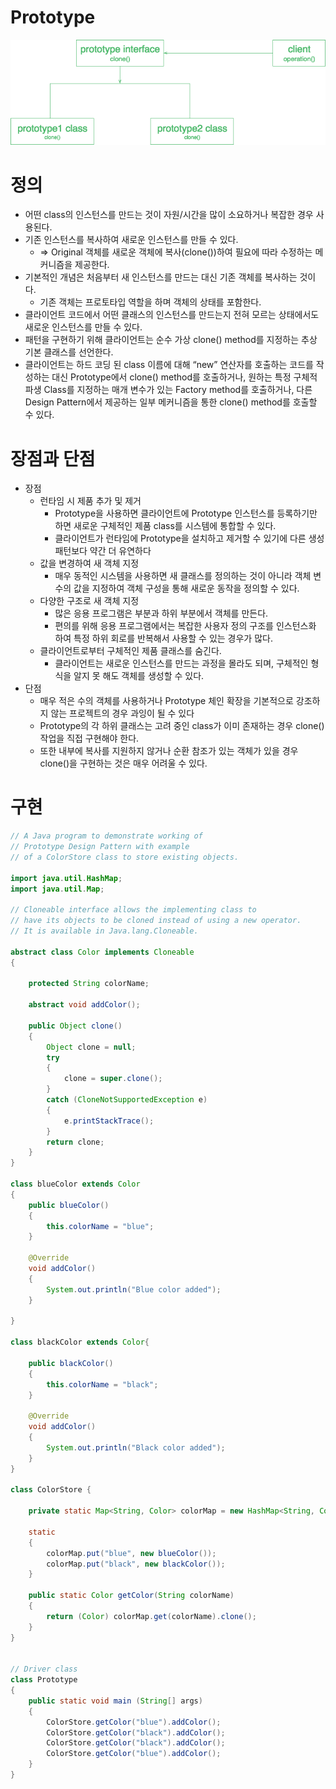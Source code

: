 # Prototype

![Untitled](Prototype%20eaf37569d4f04920b6108f7414b0bebd/Untitled.png)

# 정의

- 어떤 class의 인스턴스를 만드는 것이 자원/시간을 많이 소요하거나 복잡한 경우 사용된다.
- 기존 인스턴스를 복사하여 새로운 인스턴스를 만들 수 있다.
    - ⇒ Original 객체를 새로운 객체에 복사(clone())하여 필요에 따라 수정하는 메커니즘을 제공한다.
- 기본적인 개념은 처음부터 새 인스턴스를 만드는 대신 기존 객체를 복사하는 것이다.
    - 기존 객체는 프로토타입 역할을 하며 객체의 상태를 포함한다.
- 클라이언트 코드에서 어떤 클래스의 인스턴스를 만드는지 전혀 모르는 상태에서도 새로운 인스턴스를 만들 수 있다.
- 패턴을 구현하기 위해 클라이언트는 순수 가상 clone() method를 지정하는 추상 기본 클래스를 선언한다.
- 클라이언트는 하드 코딩 된 class 이름에 대해 “new” 연산자를 호출하는 코드를 작성하는 대신 Prototype에서 clone() method를 호출하거나, 원하는 특정 구체적 파생 Class를 지정하는 매개 변수가 있는 Factory method를 호출하거나, 다른 Design Pattern에서 제공하는 일부 메커니즘을 통한 clone() method를 호출할 수 있다.

# 장점과 단점

- 장점
    - 런타임 시 제품 추가 및 제거
        - Prototype을 사용하면 클라이언트에 Prototype 인스턴스를 등록하기만 하면 새로운 구체적인 제품 class를 시스템에 통합할 수 있다.
        - 클라이언트가 런타임에 Prototype을 설치하고 제거할 수 있기에 다른 생성 패턴보다 약간 더 유연하다
    - 값을 변경하여 새 객체 지정
        - 매우 동적인 시스템을 사용하면 새 클래스를 정의하는 것이 아니라 객체 변수의 값을 지정하여 객체 구성을 통해 새로운 동작을 정의할 수 있다.
    - 다양한 구조로 새 객체 지정
        - 많은 응용 프로그램은 부분과 하위 부분에서 객체를 만든다.
        - 편의를 위해 응용 프로그램에서는 복잡한 사용자 정의 구조를 인스턴스화 하여 특정 하위 회로를 반복해서 사용할 수 있는 경우가 많다.
    - 클라이언트로부터 구체적인 제품 클래스를 숨긴다.
        - 클라이언트는 새로운 인스턴스를 만드는 과정을 몰라도 되며, 구체적인 형식을 알지 못 해도 객체를 생성할 수 있다.
- 단점
    - 매우 적은 수의 객체를 사용하거나 Prototype 체인 확장을 기본적으로 강조하지 않는 프로젝트의 경우 과잉이 될 수 있다
    - Prototype의 각 하위 클래스는 고려 중인 class가 이미 존재하는 경우 clone() 작업을 직접 구현해야 한다.
    - 또한 내부에 복사를 지원하지 않거나 순환 참조가 있는 객체가 있을 경우 clone()을 구현하는 것은 매우 어려울 수 있다.

# 구현

```java
// A Java program to demonstrate working of
// Prototype Design Pattern with example 
// of a ColorStore class to store existing objects.
 
import java.util.HashMap;
import java.util.Map;
 
// Cloneable interface allows the implementing class to 
// have its objects to be cloned instead of using a new operator. 
// It is available in Java.lang.Cloneable.
 
abstract class Color implements Cloneable
{
     
    protected String colorName;
      
    abstract void addColor();
      
    public Object clone()
    {
        Object clone = null;
        try
        {
            clone = super.clone();
        } 
        catch (CloneNotSupportedException e) 
        {
            e.printStackTrace();
        }
        return clone;
    }
}
 
class blueColor extends Color
{
    public blueColor() 
    {
        this.colorName = "blue";
    }
  
    @Override
    void addColor() 
    {
        System.out.println("Blue color added");
    }
     
}
 
class blackColor extends Color{
  
    public blackColor()
    {
        this.colorName = "black";
    }
  
    @Override
    void addColor() 
    {
        System.out.println("Black color added");
    }
}
  
class ColorStore {
  
    private static Map<String, Color> colorMap = new HashMap<String, Color>(); 
      
    static
    {
        colorMap.put("blue", new blueColor());
        colorMap.put("black", new blackColor());
    }
      
    public static Color getColor(String colorName)
    {
        return (Color) colorMap.get(colorName).clone();
    }
}
 
 
// Driver class
class Prototype
{
    public static void main (String[] args)
    {
        ColorStore.getColor("blue").addColor();
        ColorStore.getColor("black").addColor();
        ColorStore.getColor("black").addColor();
        ColorStore.getColor("blue").addColor();
    }
}
```